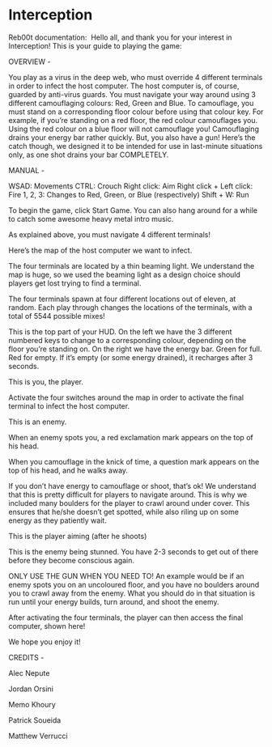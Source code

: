 # Interception

Reb00t documentation:  Hello all, and thank you for your interest in Interception! This is your guide to playing the game:

OVERVIEW -

You play as a virus in the deep web, who must override 4 different terminals in order to infect the host computer. The host computer is, of course, guarded by anti-virus guards. You must navigate your way around using 3 different camouflaging colours: Red, Green and Blue. To camouflage, you must stand on a corresponding floor colour before using that colour key. For example, if you’re standing on a red floor, the red colour camouflages you. Using the red colour on a blue floor will not camouflage you!  Camouflaging drains your energy bar rather quickly. But, you also have a gun! Here’s the catch though, we designed it to be intended for use in last-minute situations only, as one shot drains your bar COMPLETELY. 


MANUAL -

WSAD: Movements
CTRL: Crouch
Right click: Aim
Right click + Left click: Fire
1, 2, 3: Changes to Red, Green, or Blue (respectively)
Shift + W: Run


To begin the game, click Start Game. You can also hang around for a while to catch some awesome heavy metal intro music. 

As explained above, you must navigate 4 different terminals! 

Here’s the map of the host computer we want to infect.

The four terminals are located by a thin beaming light. We understand the map is huge, so we used the beaming light as a design choice should players get lost trying to find a terminal. 

The four terminals spawn at four different locations out of eleven, at random. Each play through changes the locations of the terminals, with a total of 5544 possible mixes! 

This is the top part of your HUD. 
On the left we have the 3 different numbered keys to change to a corresponding colour, depending on the floor you’re standing on.
On the right we have the energy bar. Green for full. Red for empty. If it’s empty (or some energy drained), it recharges after 3 seconds. 

This is you, the player. 

Activate the four switches around the map in order to activate the final terminal to infect the host computer. 

This is an enemy. 

When an enemy spots you, a red exclamation mark appears on the top of his head. 

When you camouflage in the knick of time, a question mark appears on the top of his head, and he walks away. 

If you don’t have energy to camouflage or shoot, that’s ok! We understand that this is pretty difficult for players to navigate around. This is why we included many boulders for the player to crawl around under cover. This ensures that he/she doesn’t get spotted, while also riling up on some energy as they patiently wait. 

This is the player aiming (after he shoots) 

This is the enemy being stunned. You have 2-3 seconds to get out of there before they become conscious again. 

ONLY USE THE GUN WHEN YOU NEED TO! An example would be if an enemy spots you on an uncoloured floor, and you have no boulders around you to crawl away from the enemy. What you should do in that situation is run until your energy builds, turn around, and shoot the enemy. 

After activating the four terminals, the player can then access the final computer, shown here!

We hope you enjoy it! 

CREDITS - 

Alec Nepute

Jordan Orsini

Memo Khoury

Patrick Soueida

Matthew Verrucci








